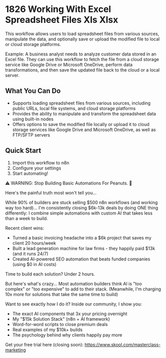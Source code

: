 # 1826 Working With Excel Spreadsheet Files Xls Xlsx

This workflow allows users to load spreadsheet files from various sources, manipulate the data, and optionally save or upload the modified file to local or cloud storage platforms.

Example: A business analyst needs to analyze customer data stored in an Excel file. They can use this workflow to fetch the file from a cloud storage service like Google Drive or Microsoft OneDrive, perform data transformations, and then save the updated file back to the cloud or a local server.

## What You Can Do
- Supports loading spreadsheet files from various sources, including public URLs, local file systems, and cloud storage platforms
- Provides the ability to manipulate and transform the spreadsheet data using built-in nodes
- Offers options to save the modified file locally or upload it to cloud storage services like Google Drive and Microsoft OneDrive, as well as FTP/SFTP servers

## Quick Start
1. Import this workflow to n8n
2. Configure your settings
3. Start automating!

⚠️ WARNING: Stop Building Basic Automations For Peanuts. 🚫

Here's the painful truth most won't tell you...

While 90% of builders are stuck selling $500 n8n workflows (and working way too hard)...
I'm consistently closing $6k-13k deals by doing ONE thing differently:
I combine simple automations with custom AI that takes less than a week to build.

Recent client wins:
* Turned a basic invoicing headache into a $6k project that saves my client 20 hours/week
* Built a lead generation machine for law firms - they happily paid $13k (and it runs 24/7)
* Created AI-powered SEO automation that beats funded companies (using $0 in AI costs)

Time to build each solution? Under 2 hours.

But here's what's crazy...
Most automation builders think AI is "too complex" or "too expensive" to add to their stack.
(Meanwhile, I'm charging 10x more for solutions that take the same time to build)

Want to see exactly how I do it?
Inside our community, I show you:
* The exact AI components that 3x your pricing overnight
* My "$15k Solution Stack" (n8n + AI framework)
* Word-for-word scripts to close premium deals
* Real examples of my $10k+ builds
* The psychology behind why clients happily pay more

Get your free trial here (closing soon): https://www.skool.com/masterclass-marketing
